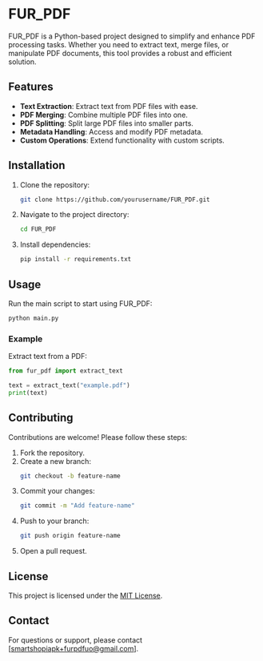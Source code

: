 # FUR_PDF

FUR_PDF is a Python-based project designed to simplify and enhance PDF processing tasks. Whether you need to extract text, merge files, or manipulate PDF documents, this tool provides a robust and efficient solution.

## Features

- **Text Extraction**: Extract text from PDF files with ease.
- **PDF Merging**: Combine multiple PDF files into one.
- **PDF Splitting**: Split large PDF files into smaller parts.
- **Metadata Handling**: Access and modify PDF metadata.
- **Custom Operations**: Extend functionality with custom scripts.

## Installation

1. Clone the repository:
    ```bash
    git clone https://github.com/yourusername/FUR_PDF.git
    ```
2. Navigate to the project directory:
    ```bash
    cd FUR_PDF
    ```
3. Install dependencies:
    ```bash
    pip install -r requirements.txt
    ```

## Usage

Run the main script to start using FUR_PDF:
```bash
python main.py
```

### Example

Extract text from a PDF:
```python
from fur_pdf import extract_text

text = extract_text("example.pdf")
print(text)
```

## Contributing

Contributions are welcome! Please follow these steps:

1. Fork the repository.
2. Create a new branch:
    ```bash
    git checkout -b feature-name
    ```
3. Commit your changes:
    ```bash
    git commit -m "Add feature-name"
    ```
4. Push to your branch:
    ```bash
    git push origin feature-name
    ```
5. Open a pull request.

## License

This project is licensed under the [MIT License](LICENSE).

## Contact

For questions or support, please contact [smartshopiapk+furpdfuo@gmail.com].